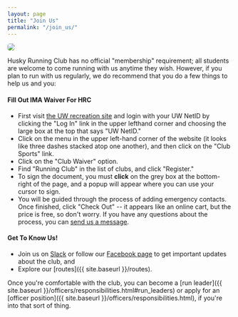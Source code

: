 ```yaml
---
layout: page
title: "Join Us"
permalink: "/join_us/"
---
```


<img src="{{site.baseurl}}/assets/cherry_blossoms.jpg" style="border-radius: 5px;">

Husky Running Club has no official "membership" requirement; all students are welcome to come running with us anytime they wish. However, if you plan to run with us regularly, we do recommend that you do a few things to help us and you:

#### Fill Out IMA Waiver For HRC

- First visit <a href="https://reg.recreation.uw.edu/" target="_blank">the UW recreation site</a> and login with your UW NetID by clicking the "Log In" link in the upper lefthand corner and choosing the large box at the top that says "UW NetID."
- Click on the menu in the upper left-hand corner of the website (it looks like three dashes stacked atop one another), and then click on the "Club Sports" link.
- Click on the "Club Waiver" option.
- Find "Running Club" in the list of clubs, and click "Register." 
- To sign the document, you must <b>click</b> on the grey box at the bottom-right of the page, and a popup will appear where you can use your cursor to sign.
- You will be guided through the process of adding emergency contacts. Once finished, click "Check Out" -- it appears like an online cart, but the price is free, so don't worry. If you have any questions about the process, you can <a href="https://www.facebook.com/uwhuskyrunningclub" target="_blank">send us a message</a>.	

#### Get To Know Us!

- Join us on <a href="https://join.slack.com/t/huskyrunningclub/signup" target="_blank">Slack</a> or follow our <a href="https://www.facebook.com/uwhuskyrunningclub/" target="_blank">Facebook page</a> to get important updates about the club, and
- Explore our [routes]({{ site.baseurl }}/routes).

Once you're comfortable with the club, you can become a [run leader]({{ site.baseurl }}/officers/responsibilities.html#run_leaders) or apply for an [officer position]({{ site.baseurl }}/officers/responsibilities.html), if you're into that sort of thing.
